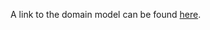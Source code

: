 A link to the domain model can be found [here](https://ugentbe-my.sharepoint.com/personal/bart_mesuere_ugent_be/_layouts/15/onedrive.aspx?id=%2Fpersonal%2Fbart%5Fmesuere%5Fugent%5Fbe%2FDocuments%2FOnderwijs%2FSELab2%2F2021%2D2022%2Fgroep2%2FDocumentatie%2Fdomeinmodel%2FDomeinmodel%5Fversion9%2Edrawio&parent=%2Fpersonal%2Fbart%5Fmesuere%5Fugent%5Fbe%2FDocuments%2FOnderwijs%2FSELab2%2F2021%2D2022%2Fgroep2%2FDocumentatie%2Fdomeinmodel).
